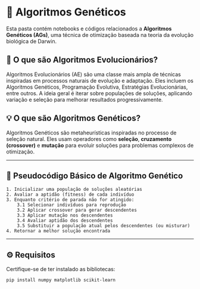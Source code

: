# 🧬 Algoritmos Genéticos

Esta pasta contém notebooks e códigos relacionados a **Algoritmos Genéticos (AGs)**, uma técnica de otimização baseada na teoria da evolução biológica de Darwin.


## 🔄 O que são Algoritmos Evolucionários?

Algoritmos Evolucionários (AE) são uma classe mais ampla de técnicas inspiradas em processos naturais de evolução e adaptação. Eles incluem os Algoritmos Genéticos, Programação Evolutiva, Estratégias Evolucionárias, entre outros. A ideia geral é iterar sobre populações de soluções, aplicando variação e seleção para melhorar resultados progressivamente.


## 💡 O que são Algoritmos Genéticos?

Algoritmos Genéticos são metaheurísticas inspiradas no processo de seleção natural. Eles usam operadores como **seleção**, **cruzamento (crossover)** e **mutação** para evoluir soluções para problemas complexos de otimização.

---

## 📝 Pseudocódigo Básico de Algoritmo Genético

```pseudo
1. Inicializar uma população de soluções aleatórias
2. Avaliar a aptidão (fitness) de cada indivíduo
3. Enquanto critério de parada não for atingido:
    3.1 Selecionar indivíduos para reprodução
    3.2 Aplicar crossover para gerar descendentes
    3.3 Aplicar mutação nos descendentes
    3.4 Avaliar aptidão dos descendentes
    3.5 Substituir a população atual pelos descendentes (ou misturar)
4. Retornar a melhor solução encontrada
```

---

## ⚙️ Requisitos

Certifique-se de ter instalado as bibliotecas:

```bash
pip install numpy matplotlib scikit-learn
